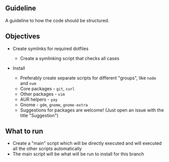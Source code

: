 ## Guideline

A guideline to how the code should be structured.



## Objectives
- Create symlinks for required dotfiles
    - Create a symlinking script that checks all cases

- Install
    - Preferably create separate scripts for different "groups", like `node` and `nvm`
    - Core packages - `git`, `curl`
    - Other packages - `vim`
    - AUR helpers - `yay`
    - Gnome - `gdm`, `gnome`, `gnome-extra`
    - Suggestions for packages are welcome! (Just open an issue with the title "Suggestion")

## What to run
- Create a "main" script which will be directly executed and will executed all the other scripts automatically
- The main script will be what will be run to install for this branch